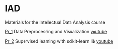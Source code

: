 # IAD
Materials for the Intellectual Data Analysis course

[Pr_1](https://github.com/natsakh/IAD/tree/main/Pr_1) Data Preprocessing and Visualization [youtube](https://youtu.be/vWCADTX1-SI)

[Pr_2](https://github.com/natsakh/IAD/tree/main/Pr_2) Supervised learning with scikit-learn lib [youtube](https://youtu.be/1CcxZ8Pk8-c)
